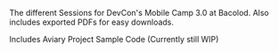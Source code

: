 The different Sessions for DevCon's Mobile Camp 3.0 at Bacolod. Also includes exported PDFs for easy downloads.

Includes Aviary Project Sample Code (Currently still WIP)
